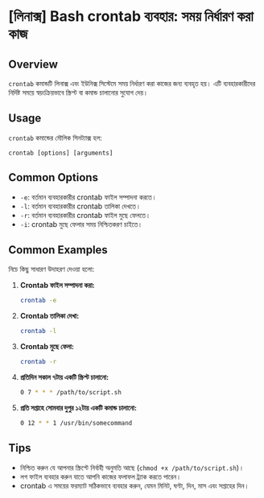 # [লিনাক্স] Bash crontab ব্যবহার: সময় নির্ধারণ করা কাজ

## Overview
`crontab` কমান্ডটি লিনাক্স এবং ইউনিক্স সিস্টেমে সময় নির্ধারণ করা কাজের জন্য ব্যবহৃত হয়। এটি ব্যবহারকারীদের নির্দিষ্ট সময়ে স্বয়ংক্রিয়ভাবে স্ক্রিপ্ট বা কমান্ড চালানোর সুযোগ দেয়।

## Usage
`crontab` কমান্ডের মৌলিক সিনট্যাক্স হল:

```
crontab [options] [arguments]
```

## Common Options
- `-e`: বর্তমান ব্যবহারকারীর crontab ফাইল সম্পাদনা করতে।
- `-l`: বর্তমান ব্যবহারকারীর crontab তালিকা দেখতে।
- `-r`: বর্তমান ব্যবহারকারীর crontab ফাইল মুছে ফেলতে।
- `-i`: crontab মুছে ফেলার সময় নিশ্চিতকরণ চাইতে।

## Common Examples
নিচে কিছু সাধারণ উদাহরণ দেওয়া হলো:

1. **Crontab ফাইল সম্পাদনা করা:**
   ```bash
   crontab -e
   ```

2. **Crontab তালিকা দেখা:**
   ```bash
   crontab -l
   ```

3. **Crontab মুছে ফেলা:**
   ```bash
   crontab -r
   ```

4. **প্রতিদিন সকাল ৭টায় একটি স্ক্রিপ্ট চালানো:**
   ```bash
   0 7 * * * /path/to/script.sh
   ```

5. **প্রতি সপ্তাহে সোমবার দুপুর ১২টায় একটি কমান্ড চালানো:**
   ```bash
   0 12 * * 1 /usr/bin/somecommand
   ```

## Tips
- নিশ্চিত করুন যে আপনার স্ক্রিপ্টে নির্বাহী অনুমতি আছে (`chmod +x /path/to/script.sh`)।
- লগ ফাইল ব্যবহার করুন যাতে আপনি কাজের ফলাফল ট্র্যাক করতে পারেন।
- crontab এ সময়ের ফরম্যাট সঠিকভাবে ব্যবহার করুন, যেমন মিনিট, ঘণ্টা, দিন, মাস এবং সপ্তাহের দিন।